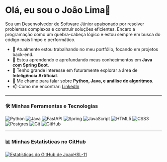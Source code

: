 # Olá, eu sou o João Lima👋

Sou um Desenvolvedor de Software Júnior apaixonado por resolver problemas complexos e construir soluções eficientes. Encaro a programação como um quebra-cabeça lógico e estou sempre em busca do código mais limpo e performático.

- 🔭 Atualmente estou trabalhando no meu portfólio, focando em projetos back-end.
- 🌱 Estou aprendendo e aprofundando meus conhecimentos em **Java com Spring Boot**.
- 🤔 Tenho grande interesse em futuramente explorar a área de **Inteligência Artificial**.
- 💬 Me chame para falar sobre **Python, Java, e análise de algoritmos**.
- 📫 Como me encontrar: [LinkedIn](https://www.linkedin.com/in/seu-usuario-linkedin/)

---

### 🛠️ Minhas Ferramentas e Tecnologias

![Python](https://img.shields.io/badge/python-3670A0?style=for-the-badge&logo=python&logoColor=ffdd54)
![Java](https://img.shields.io/badge/java-%23ED8B00.svg?style=for-the-badge&logo=openjdk&logoColor=white)
![FastAPI](https://img.shields.io/badge/FastAPI-005571?style=for-the-badge&logo=fastapi)
![Spring](https://img.shields.io/badge/spring-%236DB33F.svg?style=for-the-badge&logo=spring&logoColor=white)
![JavaScript](https://img.shields.io/badge/javascript-%23323330.svg?style=for-the-badge&logo=javascript&logoColor=%23F7DF1E)
![HTML5](https://img.shields.io/badge/html5-%23E34F26.svg?style=for-the-badge&logo=html5&logoColor=white)
![CSS3](https://img.shields.io/badge/css3-%231572B6.svg?style=for-the-badge&logo=css3&logoColor=white)
![Postgres](https://img.shields.io/badge/postgres-%23316192.svg?style=for-the-badge&logo=postgresql&logoColor=white)
![Git](https://img.shields.io/badge/git-%23F05033.svg?style=for-the-badge&logo=git&logoColor=white)
![GitHub](https://img.shields.io/badge/github-%23121011.svg?style=for-the-badge&logo=github&logoColor=white)

---

### 📊 Minhas Estatísticas no GitHub

[![Estatísticas do GitHub de JoaoHSL-11](https://github-readme-stats.vercel.app/api?username=JoaoHSL-11&show_icons=true&theme=dracula&include_all_commits=true&count_private=true)](https://github.com/anuraghazra/github-readme-stats)

